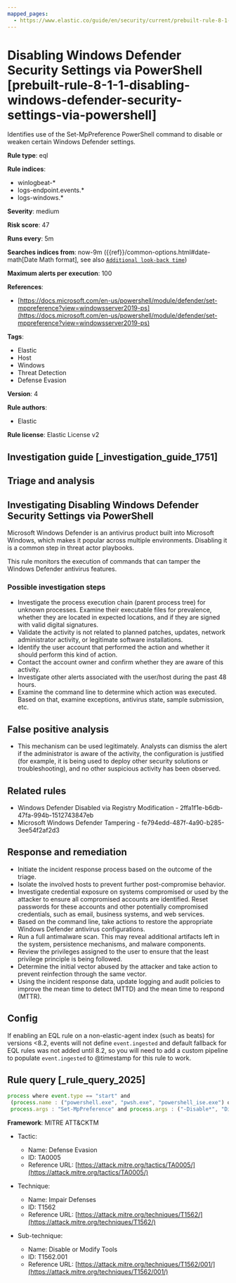 ```yaml
---
mapped_pages:
  - https://www.elastic.co/guide/en/security/current/prebuilt-rule-8-1-1-disabling-windows-defender-security-settings-via-powershell.html
---
```


# Disabling Windows Defender Security Settings via PowerShell [prebuilt-rule-8-1-1-disabling-windows-defender-security-settings-via-powershell]

Identifies use of the Set-MpPreference PowerShell command to disable or weaken certain Windows Defender settings.

**Rule type**: eql

**Rule indices**:

* winlogbeat-*
* logs-endpoint.events.*
* logs-windows.*

**Severity**: medium

**Risk score**: 47

**Runs every**: 5m

**Searches indices from**: now-9m ({{ref}}/common-options.html#date-math[Date Math format], see also [`Additional look-back time`](docs-content://solutions/security/detect-and-alert/create-detection-rule.md#rule-schedule))

**Maximum alerts per execution**: 100

**References**:

* [https://docs.microsoft.com/en-us/powershell/module/defender/set-mppreference?view=windowsserver2019-ps](https://docs.microsoft.com/en-us/powershell/module/defender/set-mppreference?view=windowsserver2019-ps)

**Tags**:

* Elastic
* Host
* Windows
* Threat Detection
* Defense Evasion

**Version**: 4

**Rule authors**:

* Elastic

**Rule license**: Elastic License v2

## Investigation guide [_investigation_guide_1751]

## Triage and analysis

## Investigating Disabling Windows Defender Security Settings via PowerShell

Microsoft Windows Defender is an antivirus product built into Microsoft Windows, which makes it popular across multiple
environments. Disabling it is a common step in threat actor playbooks.

This rule monitors the execution of commands that can tamper the Windows Defender antivirus features.

### Possible investigation steps

- Investigate the process execution chain (parent process tree) for unknown processes. Examine their executable files
for prevalence, whether they are located in expected locations, and if they are signed with valid digital signatures.
- Validate the activity is not related to planned patches, updates, network administrator activity, or legitimate
software installations.
- Identify the user account that performed the action and whether it should perform this kind of action.
- Contact the account owner and confirm whether they are aware of this activity.
- Investigate other alerts associated with the user/host during the past 48 hours.
- Examine the command line to determine which action was executed. Based on that, examine exceptions, antivirus state,
sample submission, etc.

## False positive analysis

- This mechanism can be used legitimately. Analysts can dismiss the alert if the administrator is aware of the activity,
the configuration is justified (for example, it is being used to deploy other security solutions or troubleshooting),
and no other suspicious activity has been observed.

## Related rules

- Windows Defender Disabled via Registry Modification - 2ffa1f1e-b6db-47fa-994b-1512743847eb
- Microsoft Windows Defender Tampering - fe794edd-487f-4a90-b285-3ee54f2af2d3

## Response and remediation

- Initiate the incident response process based on the outcome of the triage.
- Isolate the involved hosts to prevent further post-compromise behavior.
- Investigate credential exposure on systems compromised or used by the attacker to ensure all compromised accounts are
identified. Reset passwords for these accounts and other potentially compromised credentials, such as email, business
systems, and web services.
- Based on the command line, take actions to restore the appropriate Windows Defender antivirus configurations.
- Run a full antimalware scan. This may reveal additional artifacts left in the system, persistence mechanisms, and
malware components.
- Review the privileges assigned to the user to ensure that the least privilege principle is being followed.
- Determine the initial vector abused by the attacker and take action to prevent reinfection through the same vector.
- Using the incident response data, update logging and audit policies to improve the mean time to detect (MTTD) and the
mean time to respond (MTTR).

## Config

If enabling an EQL rule on a non-elastic-agent index (such as beats) for versions <8.2, events will not define `event.ingested` and default fallback for EQL rules was not added until 8.2, so you will need to add a custom pipeline to populate `event.ingested` to @timestamp for this rule to work.

## Rule query [_rule_query_2025]

```js
process where event.type == "start" and
 (process.name : ("powershell.exe", "pwsh.exe", "powershell_ise.exe") or process.pe.original_file_name in ("powershell.exe", "pwsh.dll", "powershell_ise.exe")) and
 process.args : "Set-MpPreference" and process.args : ("-Disable*", "Disabled", "NeverSend", "-Exclusion*")
```

**Framework**: MITRE ATT&CKTM

* Tactic:

    * Name: Defense Evasion
    * ID: TA0005
    * Reference URL: [https://attack.mitre.org/tactics/TA0005/](https://attack.mitre.org/tactics/TA0005/)

* Technique:

    * Name: Impair Defenses
    * ID: T1562
    * Reference URL: [https://attack.mitre.org/techniques/T1562/](https://attack.mitre.org/techniques/T1562/)

* Sub-technique:

    * Name: Disable or Modify Tools
    * ID: T1562.001
    * Reference URL: [https://attack.mitre.org/techniques/T1562/001/](https://attack.mitre.org/techniques/T1562/001/)



